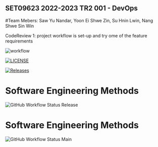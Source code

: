 SET09623 2022-2023 TR2 001 - DevOps
-----------------------------------

#Team Mebers: Saw Yu Nandar, Yoon Ei Shwe Zin, Su Hnin Lwin, Nang Shwe Sin Win

CodeReview 1: project workflow is set-up and try ome of the feature requirements



![workflow](https://github.com/Saw-Yu-Nandar/DevOps_gp_project/actions/workflows/main.yml/badge.svg)

[![LICENSE](https://img.shields.io/github/license/Saw-Yu-Nandar/DevOps_gp_project.svg?style=flat-square)](https://github.com/Saw-Yu-Nandar/DevOps_gp_project/blob/master/LICENSE)

[![Releases](https://img.shields.io/github/release/Saw-Yu-Nandar/DevOps_gp_project/all.svg?style=flat-square)](https://github.com/Saw-Yu-Nandar/DevOps_gp_project/releases)

# Software Engineering Methods
![GitHub Workflow Status Release](https://img.shields.io/github/workflow/status/Saw-Yu-Nandar/DevOps_gp_project/.github/workflows/main.yml/release?style=flat-square)

# Software Engineering Methods
![GitHub Workflow Status Main](https://img.shields.io/github/workflow/status/Saw-Yu-Nandar/DevOps_gp_project/main.yml/main?style=flat-square)
